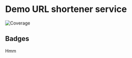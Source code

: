# Demo URL shortener service
![Coverage](https://img.shields.io/badge/Coverage-64.7%25-yellow)

## Badges

Hmm